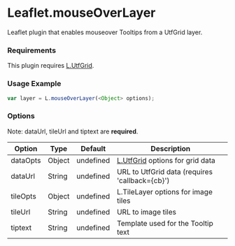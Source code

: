 # Leaflet.mouseOverLayer

Leaflet plugin that enables mouseover Tooltips from a UtfGrid layer.

### Requirements

This plugin requires [L.UtfGrid](https://github.com/danzel/Leaflet.utfgrid).

### Usage Example

```js
var layer = L.mouseOverLayer(<Object> options);
```

### Options
  
Note: dataUrl, tileUrl and tiptext are **required**.

| Option | Type | Default | Description |
| ------ | ------ | ------ | ------ |
| dataOpts | Object | undefined | [L.UtfGrid](https://github.com/danzel/Leaflet.utfgrid) options for grid data |
| dataUrl | String | undefined | URL to UtfGrid data (requires 'callback={cb}') |
| tileOpts | Object | undefined | L.TileLayer options for image tiles |
| tileUrl | String | undefined | URL to image tiles |
| tiptext | String | undefined | Template used for the Tooltip text |

